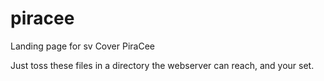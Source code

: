 # piracee
Landing page for sv Cover PiraCee

Just toss these files in a directory the webserver can reach, and your set.
